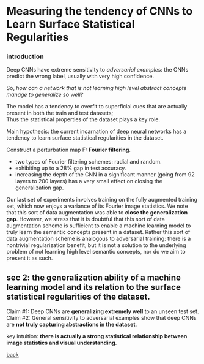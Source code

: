 # Measuring the tendency of CNNs to Learn Surface Statistical Regularities
### introduction
Deep CNNs have extreme sensitivity to _adversarial examples_:  the CNNs predict the wrong label, usually with very high confidence. 

So, _how can a network that is not learning high level abstract concepts manage to generalize so well?_

The model has a tendency to overfit to superficial cues that are actually present in both the train and test datasets;<br>
Thus the statistical properties of the dataset plays a key role.

Main hypothesis: the current incarnation of deep neural networks has a tendency to learn surface statistical regularities in the dataset. 

Construct a perturbation map F:  **Fourier filtering**.
- two types of Fourier filtering schemes: radial and random.
- exhibiting up to a 28% gap in test accuracy. 
- increasing the depth of the CNN in a significant manner (going from 92 layers to 200 layers) has a very small effect on closing the generalization gap.


Our last set of experiments involves training on the fully augmented training set, which now enjoys a variance of its Fourier image statistics. We note that this sort of data augmentation was able to **close the generalization gap**. However, we stress that it is doubtful that this sort of data augmentation scheme is sufficient to enable a machine learning model to truly learn the semantic concepts present in a dataset. Rather this sort of data augmentation scheme is analogous to adversarial training: there is a nontrivial regularization benefit, but it is not a solution to the underlying problem of not learning high level semantic concepts, nor do we aim to present it as such.

## sec 2: the generalization ability of a machine learning model and its relation to the surface statistical regularities of the dataset.

Claim #1: Deep CNNs are **generalizing extremely well** to an unseen test set.<br>
Claim #2: General sensitivity to adversarial examples show that deep CNNs are **not truly capturing abstractions in the dataset**.

key intuition: __there is actually a strong statistical relationship between image statistics and visual understanding.__



[back](https://github.com/YHJYH/Machine_Learning/blob/main/projects/Master_Thesis/papers/111.md#content)
